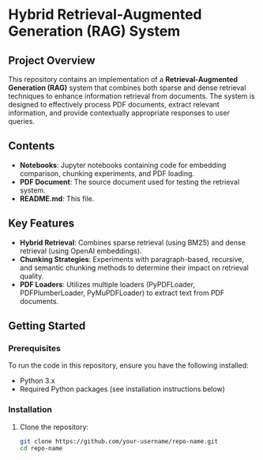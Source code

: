 # Hybrid Retrieval-Augmented Generation (RAG) System

## Project Overview
This repository contains an implementation of a **Retrieval-Augmented Generation (RAG)** system that combines both sparse and dense retrieval techniques to enhance information retrieval from documents. The system is designed to effectively process PDF documents, extract relevant information, and provide contextually appropriate responses to user queries.

## Contents
- **Notebooks**: Jupyter notebooks containing code for embedding comparison, chunking experiments, and PDF loading.
- **PDF Document**: The source document used for testing the retrieval system.
- **README.md**: This file.

## Key Features
- **Hybrid Retrieval**: Combines sparse retrieval (using BM25) and dense retrieval (using OpenAI embeddings).
- **Chunking Strategies**: Experiments with paragraph-based, recursive, and semantic chunking methods to determine their impact on retrieval quality.
- **PDF Loaders**: Utilizes multiple loaders (PyPDFLoader, PDFPlumberLoader, PyMuPDFLoader) to extract text from PDF documents.

## Getting Started
### Prerequisites
To run the code in this repository, ensure you have the following installed:
- Python 3.x
- Required Python packages (see installation instructions below)

### Installation
1. Clone the repository:
   ```bash
   git clone https://github.com/your-username/repo-name.git
   cd repo-name
